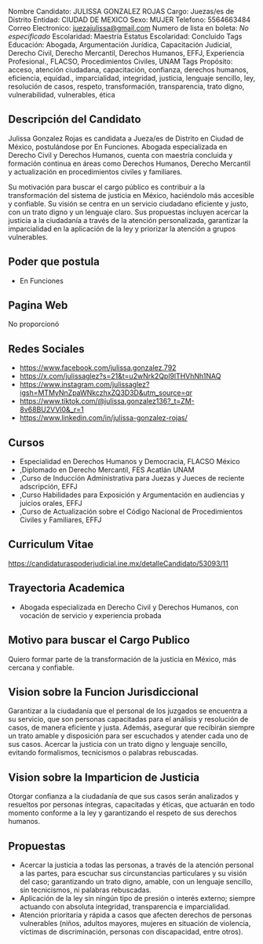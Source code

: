 Nombre Candidato: JULISSA GONZALEZ ROJAS
Cargo: Juezas/es de Distrito
Entidad: CIUDAD DE MEXICO
Sexo: MUJER
Telefono: 5564663484
Correo Electronico: juezajulissa@gmail.com
Numero de lista en boleta: *No especificado*
Escolaridad: Maestría
Estatus Escolaridad: Concluido
Tags Educación: Abogada, Argumentación Jurídica, Capacitación Judicial, Derecho Civil, Derecho Mercantil, Derechos Humanos, EFFJ, Experiencia Profesional., FLACSO, Procedimientos Civiles, UNAM
Tags Propósito: acceso, atención ciudadana, capacitación, confianza, derechos humanos, eficiencia, equidad., imparcialidad, integridad, justicia, lenguaje sencillo, ley, resolución de casos, respeto, transformación, transparencia, trato digno, vulnerabilidad, vulnerables, ética


## Descripción del Candidato 

Julissa Gonzalez Rojas es candidata a Jueza/es de Distrito en Ciudad de México, postulándose por En Funciones. Abogada especializada en Derecho Civil y Derechos Humanos, cuenta con maestría concluida y formación continua en áreas como Derechos Humanos, Derecho Mercantil y actualización en procedimientos civiles y familiares. 

Su motivación para buscar el cargo público es contribuir a la transformación del sistema de justicia en México, haciéndolo más accesible y confiable. Su visión se centra en un servicio ciudadano eficiente y justo, con un trato digno y un lenguaje claro. Sus propuestas incluyen acercar la justicia a la ciudadanía a través de la atención personalizada, garantizar la imparcialidad en la aplicación de la ley y priorizar la atención a grupos vulnerables.


## Poder que postula

- En Funciones


## Pagina Web

No proporcionó


## Redes Sociales

- https://www.facebook.com/julissa.gonzalez.792
- https://x.com/julissaglez?s=21&t=u2wNrk2Qpl9lTHVhNh1NAQ
- https://www.instagram.com/julissaglez?igsh=MTMyNnZpaWNkczhxZQ3D3D&utm_source=qr
- https://www.tiktok.com/@julissa.gonzalez136?_t=ZM-8v68BU2VVl0&_r=1
- https://www.linkedin.com/in/julissa-gonzalez-rojas/


## Cursos

- Especialidad en Derechos Humanos y Democracia, FLACSO México
- ,Diplomado en Derecho Mercantil, FES Acatlán UNAM
- ,Curso de Inducción Administrativa para Juezas y Jueces de reciente adscripción, EFFJ
- ,Curso Habilidades para Exposición y Argumentación en audiencias y juicios orales, EFFJ
- ,Curso de Actualización sobre el Código Nacional de Procedimientos Civiles y Familiares, EFFJ


## Curriculum Vitae

https://candidaturaspoderjudicial.ine.mx/detalleCandidato/53093/11


## Trayectoria Academica

- Abogada especializada en Derecho Civil y Derechos Humanos, con vocación de servicio y experiencia probada


## Motivo para buscar el Cargo Publico

Quiero formar parte de la transformación de la justicia en México, más cercana y confiable.


## Vision sobre la Funcion Jurisdiccional

Garantizar a la ciudadanía que el personal de los juzgados se encuentra a su servicio, que son personas capacitadas para el análisis y resolución de casos, de manera eficiente y justa. Además, asegurar que recibirán siempre un trato amable y disposición para ser escuchados y atender cada uno de sus casos. Acercar la justicia con un trato digno y lenguaje sencillo, evitando formalismos, tecnicismos o palabras rebuscadas.


## Vision sobre la Imparticion de Justicia

Otorgar confianza a la ciudadanía de que sus casos serán analizados y resueltos por personas íntegras, capacitadas y éticas, que actuarán en todo momento conforme a la ley y garantizando el respeto de sus derechos humanos.


## Propuestas

- Acercar la justicia a todas las personas, a través de la atención personal a las partes, para escuchar sus circunstancias particulares y su visión del caso; garantizando un trato digno, amable, con un lenguaje sencillo, sin tecnicismos, ni palabras rebuscadas.
- Aplicación de la ley sin ningún tipo de presión o interés externo; siempre actuando con absoluta integridad, transparencia e imparcialidad.
- Atención prioritaria y rápida a casos que afecten derechos de personas vulnerables (niños, adultos mayores, mujeres en situación de violencia, víctimas de discriminación, personas con discapacidad, entre otros).

